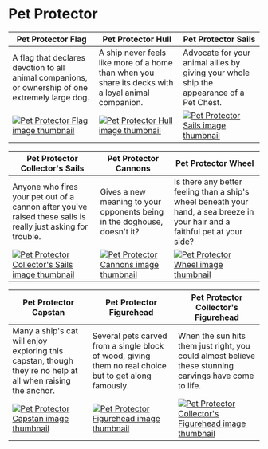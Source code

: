 # Pet Protector

| Pet Protector Flag | Pet Protector Hull | Pet Protector Sails |
| ------------------ | ------------------ | ------------------- |
| A flag that declares devotion to all animal companions, or ownership of one extremely large dog. | A ship never feels like more of a home than when you share its decks with a loyal animal companion. | Advocate for your animal allies by giving your whole ship the appearance of a Pet Chest. |
| [![Pet Protector Flag image thumbnail](https://seaofthieves.wiki.gg/images/a/aa/Pet_Protector_Flag.png)](https://seaofthieves.wiki.gg/wiki/Pet_Protector_Flag) | [![Pet Protector Hull image thumbnail](https://seaofthieves.wiki.gg/images/4/41/Pet_Protector_Hull.png)](https://seaofthieves.wiki.gg/wiki/Pet_Protector_Hull) | [![Pet Protector Sails image thumbnail](https://seaofthieves.wiki.gg/images/2/2e/Pet_Protector_Sails.png)](https://seaofthieves.wiki.gg/wiki/Pet_Protector_Sails) |

| Pet Protector Collector's Sails | Pet Protector Cannons | Pet Protector Wheel |
| ------------------------------- | --------------------- | ------------------- |
| Anyone who fires your pet out of a cannon after you've raised these sails is really just asking for trouble. | Gives a new meaning to your opponents being in the doghouse, doesn't it? | Is there any better feeling than a ship's wheel beneath your hand, a sea breeze in your hair and a faithful pet at your side? |
| [![Pet Protector Collector's Sails image thumbnail](https://seaofthieves.wiki.gg/images/b/b5/Pet_Protector_Collector%27s_Sails.png)](https://seaofthieves.wiki.gg/wiki/Pet_Protector_Collector's_Sails) | [![Pet Protector Cannons image thumbnail](https://seaofthieves.wiki.gg/images/5/50/Pet_Protector_Cannons.png)](https://seaofthieves.wiki.gg/wiki/Pet_Protector_Cannons) | [![Pet Protector Wheel image thumbnail](https://seaofthieves.wiki.gg/images/0/0d/Pet_Protector_Wheel.png)](https://seaofthieves.wiki.gg/wiki/Pet_Protector_Wheel) |

| Pet Protector Capstan | Pet Protector Figurehead | Pet Protector Collector's Figurehead |
| --------------------- | ------------------------ | ------------------------------------ |
| Many a ship's cat will enjoy exploring this capstan, though they're no help at all when raising the anchor. | Several pets carved from a single block of wood, giving them no real choice but to get along famously. | When the sun hits them just right, you could almost believe these stunning carvings have come to life. |
| [![Pet Protector Capstan image thumbnail](https://seaofthieves.wiki.gg/images/d/dc/Pet_Protector_Capstan.png)](https://seaofthieves.wiki.gg/wiki/Pet_Protector_Capstan) | [![Pet Protector Figurehead image thumbnail](https://seaofthieves.wiki.gg/images/b/b3/Pet_Protector_Figurehead.png)](https://seaofthieves.wiki.gg/wiki/Pet_Protector_Figurehead) | [![Pet Protector Collector's Figurehead image thumbnail](https://seaofthieves.wiki.gg/images/b/b2/Pet_Protector_Collector%27s_Figurehead.png)](https://seaofthieves.wiki.gg/wiki/Pet_Protector_Collector's_Figurehead) |

